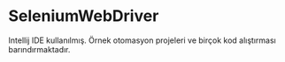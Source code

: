# SeleniumWebDriver
Intellij IDE kullanılmış. Örnek otomasyon projeleri ve birçok kod alıştırması barındırmaktadır.

